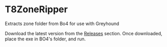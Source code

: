 # T8ZoneRipper
Extracts zone folder from Bo4 for use with Greyhound

Download the latest version from the [Releases](https://github.com/Scobalula/T8ZoneRipper/releases) section. Once downloaded, place the exe in BO4's folder, and run.